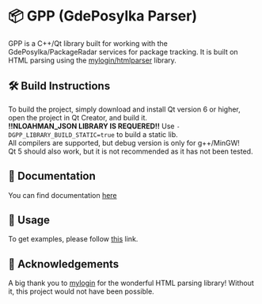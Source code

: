 # 📦 GPP (GdePosylka Parser)
GPP is a C++/Qt library built for working with the GdePosylka/PackageRadar services for package tracking. It is built on HTML parsing using the [mylogin/htmlparser](https://github.com/mylogin/htmlparser) library.

## 🛠️ Build Instructions
To build the project, simply download and install Qt version 6 or higher, open the project in Qt Creator, and build it.  
__!!NLOAHMAN_JSON LIBRARY IS REQUERED!!__
Use `-DGPP_LIBRARY_BUILD_STATIC=true` to build a static lib.   
All compilers are supported, but debug version is only for g++/MinGW!    
Qt 5 should also work, but it is not recommended as it has not been tested.

## 📄 Documentation
You can find documentation [here](https://github.com/YaroslavChepel/GPP/blob/main/Documentation/Documentation.md)
## 🚀 Usage
To get examples, please follow [this](https://github.com/YaroslavChepel/GPP/blob/main/Examples/Examples.md) link.

## 🙏 Acknowledgements
A big thank you to [mylogin](https://github.com/mylogin) for the wonderful HTML parsing library! Without it, this project would not have been possible.
